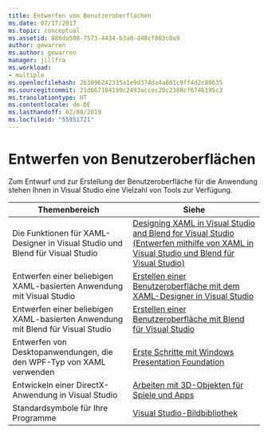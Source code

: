 ```yaml
---
title: Entwerfen von Benutzeroberflächen
ms.date: 07/17/2017
ms.topic: conceptual
ms.assetid: 880da508-7573-4434-b3a0-d48cf003c0a9
author: gewarren
ms.author: gewarren
manager: jillfra
ms.workload:
- multiple
ms.openlocfilehash: 2b3096242335a1e9d374da4a801c9ff4d2c80635
ms.sourcegitcommit: 21d667104199c2493accec20c2388cf674b195c3
ms.translationtype: HT
ms.contentlocale: de-DE
ms.lasthandoff: 02/08/2019
ms.locfileid: "55951721"
---
```

# <a name="design-user-interfaces"></a>Entwerfen von Benutzeroberflächen

Zum Entwurf und zur Erstellung der Benutzeroberfläche für die Anwendung stehen Ihnen in Visual Studio eine Vielzahl von Tools zur Verfügung.

|Themenbereich|Siehe|
| - |---------|
| Die Funktionen für XAML-Designer in Visual Studio und Blend für Visual Studio | [Designing XAML in Visual Studio and Blend for Visual Studio (Entwerfen mithilfe von XAML in Visual Studio und Blend für Visual Studio)](../designers/designing-xaml-in-visual-studio.md) |
| Entwerfen einer beliebigen XAML-basierten Anwendung mit Visual Studio|[Erstellen einer Benutzeroberfläche mit dem XAML-Designer in Visual Studio](creating-a-ui-by-using-xaml-designer-in-visual-studio.md) |
| Entwerfen einer beliebigen XAML-basierten Anwendung mit Blend für Visual Studio | [Erstellen einer Benutzeroberfläche mit Blend für Visual Studio](creating-a-ui-by-using-blend-for-visual-studio.md) |
|Entwerfen von Desktopanwendungen, die den WPF-Typ von XAML verwenden | [Erste Schritte mit Windows Presentation Foundation](../designers/getting-started-with-wpf.md) |
| Entwickeln einer DirectX-Anwendung in Visual Studio | [Arbeiten mit 3D-Objekten für Spiele und Apps](../designers/working-with-3-d-assets-for-games-and-apps.md) |
| Standardsymbole für Ihre Programme | [Visual Studio-Bildbibliothek](../designers/the-visual-studio-image-library.md) |

